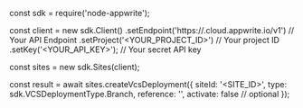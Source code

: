 const sdk = require('node-appwrite');

const client = new sdk.Client()
    .setEndpoint('https://<REGION>.cloud.appwrite.io/v1') // Your API Endpoint
    .setProject('<YOUR_PROJECT_ID>') // Your project ID
    .setKey('<YOUR_API_KEY>'); // Your secret API key

const sites = new sdk.Sites(client);

const result = await sites.createVcsDeployment({
    siteId: '<SITE_ID>',
    type: sdk.VCSDeploymentType.Branch,
    reference: '<REFERENCE>',
    activate: false // optional
});
